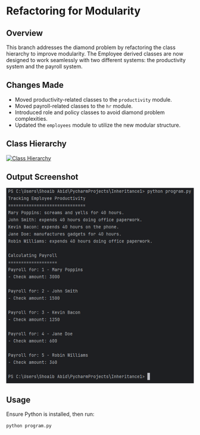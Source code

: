 # Refactoring for Modularity

## Overview

This branch addresses the diamond problem by refactoring the class hierarchy to improve modularity. The Employee derived classes are now designed to work seamlessly with two different systems: the productivity system and the payroll system.

## Changes Made

- Moved productivity-related classes to the `productivity` module.
- Moved payroll-related classes to the `hr` module.
- Introduced role and policy classes to avoid diamond problem complexities.
- Updated the `employees` module to utilize the new modular structure.

## Class Hierarchy

[![Class Hierarchy](https://files.realpython.com/media/ic-inheritance-policies.0a0de2d42a25.jpg)](https://files.realpython.com/media/ic-inheritance-policies.0a0de2d42a25.jpg)

## Output Screenshot

![Output Screenshot](Capture6.PNG)

## Usage

Ensure Python is installed, then run:

```bash
python program.py
